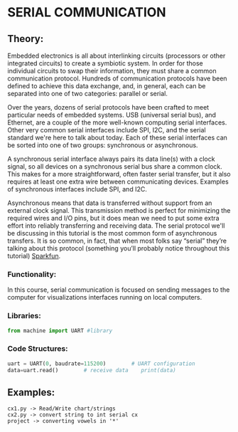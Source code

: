 # SERIAL COMMUNICATION
## Theory:
Embedded electronics is all about interlinking circuits (processors or other integrated circuits) to create a symbiotic system. In order for those individual circuits to swap their information, they must share a common communication protocol. Hundreds of communication protocols have been defined to achieve this data exchange, and, in general, each can be separated into one of two categories: parallel or serial.

Over the years, dozens of serial protocols have been crafted to meet particular needs of embedded systems. USB (universal serial bus), and Ethernet, are a couple of the more well-known computing serial interfaces. Other very common serial interfaces include SPI, I2C, and the serial standard we're here to talk about today. Each of these serial interfaces can be sorted into one of two groups: synchronous or asynchronous.

A synchronous serial interface always pairs its data line(s) with a clock signal, so all devices on a synchronous serial bus share a common clock. This makes for a more straightforward, often faster serial transfer, but it also requires at least one extra wire between communicating devices. Examples of synchronous interfaces include SPI, and I2C.

Asynchronous means that data is transferred without support from an external clock signal. This transmission method is perfect for minimizing the required wires and I/O pins, but it does mean we need to put some extra effort into reliably transferring and receiving data. The serial protocol we'll be discussing in this tutorial is the most common form of asynchronous transfers. It is so common, in fact, that when most folks say “serial” they’re talking about this protocol (something you’ll probably notice throughout this tutorial) [Sparkfun](https://learn.sparkfun.com/tutorials/serial-communication/all).
### Functionality:

In this course, serial communication is focused on sending messages to the computer for visualizations interfaces running on local computers.


### Libraries:
```python
from machine import UART #library 
```
### Code Structures:
```python
uart = UART(0, baudrate=115200)        # UART configuration
data=uart.read()        # receive data    print(data)                            # send data
```
## Examples:
```
cx1.py -> Read/Write chart/strings
cx2.py -> convert string to int serial cx
project -> converting vowels in '*'
```
